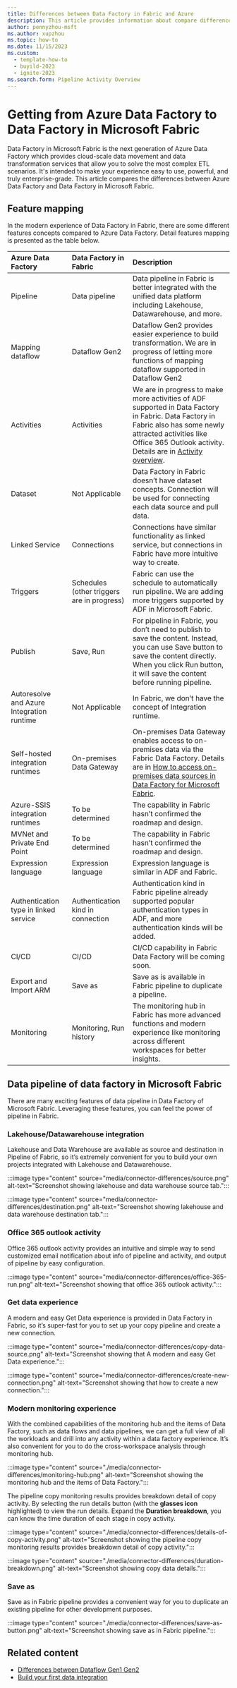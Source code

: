 ```yaml
---
title: Differences between Data Factory in Fabric and Azure
description: This article provides information about compare differences between Azure Data Factory and Data Factory in Microsoft Fabric
author: pennyzhou-msft
ms.author: xupzhou
ms.topic: how-to
ms.date: 11/15/2023
ms.custom:
  - template-how-to
  - buyild-2023
  - ignite-2023
ms.search.form: Pipeline Activity Overview
---
```


# Getting from Azure Data Factory to Data Factory in Microsoft Fabric

Data Factory in Microsoft Fabric is the next generation of Azure Data Factory which provides cloud-scale data movement and data transformation services that allow you to solve the most complex ETL scenarios. It's intended to make your experience easy to use, powerful, and truly enterprise-grade. This article compares the differences between Azure Data Factory and Data Factory in Microsoft Fabric.

## Feature mapping

In the modern experience of Data Factory in Fabric, there are some different features concepts compared to Azure Data Factory. Detail features mapping is presented as the table below.

|Azure Data Factory |Data Factory in Fabric |Description |
|:---|:---|:---|
|Pipeline |Data pipeline | Data pipeline in Fabric is better integrated with the unified data platform including Lakehouse, Datawarehouse, and more. |
|Mapping dataflow  |Dataflow Gen2 | Dataflow Gen2 provides easier experience to build transformation. We are in progress of letting more functions of mapping dataflow supported in Dataflow Gen2 |
|Activities |Activities|We are in progress to make more activities of ADF supported in Data Factory in Fabric. Data Factory in Fabric also has some newly attracted activities like Office 365 Outlook activity. Details are in [Activity overview](activity-overview.md).|
|Dataset |Not Applicable|Data Factory in Fabric doesn’t have dataset concepts. Connection will be used for connecting each data source and pull data. |
|Linked Service |Connections |Connections have similar functionality as linked service, but connections in Fabric have more intuitive way to create. |
|Triggers |Schedules (other triggers are in progress) |Fabric can use the schedule to automatically run pipeline. We are adding more triggers supported by ADF in Microsoft Fabric.  |
|Publish |Save, Run |For pipeline in Fabric, you don’t need to publish to save the content. Instead, you can use Save button to save the content directly. When you click Run button, it will save the content before running pipeline. |
|Autoresolve and Azure Integration runtime |Not Applicable |In Fabric, we don’t have the concept of Integration runtime. |
|Self-hosted integration runtimes |On-premises Data Gateway |On-premises Data Gateway enables access to on-premises data via the Fabric Data Factory. Details are in [How to access on-premises data sources in Data Factory for Microsoft Fabric](how-to-access-on-premises-data.md). |
|Azure-SSIS integration runtimes |To be determined |The capability in Fabric hasn’t confirmed the roadmap and design. |
|MVNet and Private End Point |To be determined |The capability in Fabric hasn’t confirmed the roadmap and design.|
|Expression language |Expression language |Expression language is similar in ADF and Fabric. |
|Authentication type in linked service |Authentication kind in connection |Authentication kind in Fabric pipeline already supported popular authentication types in ADF, and more authentication kinds will be added. |
|CI/CD |CI/CD |CI/CD capability in Fabric Data Factory will be coming soon. |
|Export and Import ARM |Save as |Save as is available in Fabric pipeline to duplicate a pipeline. |
|Monitoring |Monitoring, Run history |The monitoring hub in Fabric has more advanced functions and modern experience like monitoring across different workspaces for better insights. |

## Data pipeline of data factory in Microsoft Fabric

There are many exciting features of data pipeline in Data Factory of Microsoft Fabric. Leveraging these features, you can feel the power of pipeline in Fabric.  

### Lakehouse/Datawarehouse integration

Lakehouse and Data Warehouse are available as source and destination in Pipeline of Fabric, so it’s extremely convenient for you to build your own projects integrated with Lakehouse and Datawarehouse.

   :::image type="content" source="media/connector-differences/source.png" alt-text="Screenshot showing lakehouse and data warehouse source tab.":::

   :::image type="content" source="media/connector-differences/destination.png" alt-text="Screenshot showing lakehouse and data warehouse destination tab.":::

### Office 365 outlook activity

Office 365 outlook activity provides an intuitive and simple way to send customized email notification about info of pipeline and activity, and output of pipeline by easy configuration.

:::image type="content" source="media/connector-differences/office-365-run.png" alt-text="Screenshot showing that office 365 outlook activity.":::

### Get data experience

A modern and easy Get Data experience is provided in Data Factory in Fabric, so it’s super-fast for you to set up your copy pipeline and create a new connection.

:::image type="content" source="media/connector-differences/copy-data-source.png" alt-text="Screenshot showing that A modern and easy Get Data experience.":::

:::image type="content" source="media/connector-differences/create-new-connection.png" alt-text="Screenshot showing that how to create a new connection.":::

### Modern monitoring experience

With the combined capabilities of the monitoring hub and the items of Data Factory, such as data flows and data pipelines, we can get a full view of all the workloads and drill into any activity within a data factory experience. It’s also convenient for you to do the cross-workspace analysis through monitoring hub.

:::image type="content" source="./media/connector-differences/monitoring-hub.png" alt-text="Screenshot showing the monitoring hub and the items of Data Factory.":::

The pipeline copy monitoring results provides breakdown detail of copy activity. By selecting the run details button (with the **glasses icon** highlighted) to view the run details. Expand the **Duration breakdown**, you can know the time duration of each stage in copy activity.

:::image type="content" source="./media/connector-differences/details-of-copy-activity.png" alt-text="Screenshot showing the pipeline copy monitoring results provides breakdown detail of copy activity.":::

:::image type="content" source="./media/connector-differences/duration-breakdown.png" alt-text="Screenshot showing copy data details.":::

### Save as

Save as in Fabric pipeline provides a convenient way for you to duplicate an existing pipeline for other development purposes.

:::image type="content" source="./media/connector-differences/save-as-button.png" alt-text="Screenshot showing save as in Fabric pipeline.":::

## Related content

- [Differences between Dataflow Gen1 Gen2](dataflows-gen2-overview.md)
- [Build your first data integration](transform-data.md)
